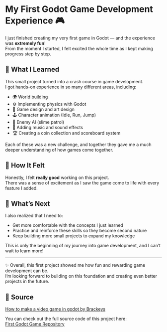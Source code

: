 # My First Godot Game Development Experience 🎮

I just finished creating my very first game in Godot — and the experience was **extremely fun**!  
From the moment I started, I felt excited the whole time as I kept making progress step by step.  

## 🌱 What I Learned
This small project turned into a crash course in game development.  
I got hands-on experience in so many different areas, including:
- 🌍 World building  
- ⚙️ Implementing physics with Godot  
- 🎨 Game design and art design  
- 🕹️ Character animation (Idle, Run, Jump)  
- 👾 Enemy AI (slime patrol)  
- 🎵 Adding music and sound effects  
- 🏆 Creating a coin collection and scoreboard system  

Each of these was a new challenge, and together they gave me a much deeper understanding of how games come together.

## 🎯 How It Felt
Honestly, I felt **really good** working on this project.  
There was a sense of excitement as I saw the game come to life with every feature I added.  

## 🚀 What’s Next
I also realized that I need to:
- Get more comfortable with the concepts I just learned  
- Practice and reinforce these skills so they become second nature  
- Keep building more small projects to expand my knowledge  

This is only the beginning of my journey into game development, and I can’t wait to learn more!

---

✨ Overall, this first project showed me how fun and rewarding game development can be.  
I’m looking forward to building on this foundation and creating even better projects in the future.  

## 🔗 Source  
[How to make a video game in godot by Brackeys](https://www.youtube.com/watch?v=LOhfqjmasi)

You can check out the full source code of this project here:  
[First Godot Game Repository](https://github.com/CALVIN-CSX/Projects/tree/main/Game%20projects/first-2D-project)

